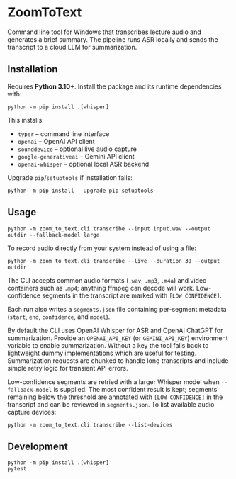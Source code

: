 # ZoomToText

Command line tool for Windows that transcribes lecture audio and generates a
brief summary.  The pipeline runs ASR locally and sends the transcript to a
cloud LLM for summarization.

## Installation

Requires **Python 3.10+**.  Install the package and its runtime dependencies
with:

```
python -m pip install .[whisper]
```

This installs:

- `typer` – command line interface
- `openai` – OpenAI API client
- `sounddevice` – optional live audio capture
- `google-generativeai` – Gemini API client
- `openai-whisper` – optional local ASR backend

Upgrade `pip`/`setuptools` if installation fails:

```
python -m pip install --upgrade pip setuptools
```

## Usage

```
python -m zoom_to_text.cli transcribe --input input.wav --output outdir --fallback-model large

```

To record audio directly from your system instead of using a file:

```
python -m zoom_to_text.cli transcribe --live --duration 30 --output outdir
```

The CLI accepts common audio formats (`.wav`, `.mp3`, `.m4a`) and video
containers such as `.mp4`; anything ffmpeg can decode will work. Low-confidence
segments in the transcript are marked with `[LOW CONFIDENCE]`.

Each run also writes a `segments.json` file containing per-segment metadata
(`start`, `end`, `confidence`, and `model`).

By default the CLI uses OpenAI Whisper for ASR and OpenAI ChatGPT for
summarization.  Provide an `OPENAI_API_KEY` (or `GEMINI_API_KEY`) environment
variable to enable summarization.  Without a key the tool falls back to
lightweight dummy implementations which are useful for testing.  Summarization
requests are chunked to handle long transcripts and include simple retry logic
for transient API errors.

Low-confidence segments are retried with a larger Whisper model when
`--fallback-model` is supplied.  The most confident result is kept; segments
remaining below the threshold are annotated with `[LOW CONFIDENCE]` in the
transcript and can be reviewed in `segments.json`.
To list available audio capture devices:

```
python -m zoom_to_text.cli transcribe --list-devices
```

## Development

```
python -m pip install .[whisper]
pytest
```
